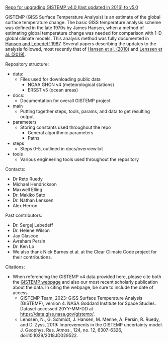 <u>Repo for upgrading GISTEMP v4.0 (last updated in 2016) to v5.0</u>

GISTEMP (GISS Surface Temperature Analysis) is an estimate of the global surface temperature change. The basic GISS temperature analysis scheme was defined in the late 1970s by James Hansen, when a method of estimating global temperature change was needed for comparison with 1-D global climate models. This analysis method was fully documented in [Hansen and Lebedeff 1987](https://pubs.giss.nasa.gov/abs/ha00700d.html). Several papers describing the updates to the analysis followed, most recently that of [Hansen et al. (2010)](https://pubs.giss.nasa.gov/abs/ha00510u.html) and [Lenssen et al. (2019)](https://pubs.giss.nasa.gov/abs/le05800h.html).

Repository structure:
* data:
    * Files used for downloading public data
        * NOAA GHCN v4 (meteorological stations)
        * ERSST v5 (ocean areas)
* docs:
    * Documentation for overall GISTEMP project
* main
    * Putting together steps, tools, params, and data to get resulting output
* parameters
    * Storing constants used throughout the repo
        * General algorithmic parameters
        * Paths
* steps
    * Steps 0-5, outlined in docs/overview.txt
* tools
    * Various engineering tools used throughout the repository

Contacts:
* Dr Reto Ruedy
* Michael Hendrickson
* Maxwell Elling
* Dr. Makiko Sato
* Dr. Nathan Lenssen
* Alex Herron

Past contributors:
* Dr. Sergej Lebedeff
* Dr. Helene Wilson
* Jay Glascoe
* Avraham Persin
* Dr. Ken Lo
* We also thank Nick Barnes et al. at the Clear Climate Code project for their contributions.

Citations:
* When referencing the GISTEMP v4 data provided here, please cite both the [GISTEMP webpage](https://data.giss.nasa.gov/gistemp/) and also our most recent scholarly publication about the data. In citing the webpage, be sure to include the date of access.
    - GISTEMP Team, 2023: GISS Surface Temperature Analysis (GISTEMP), version 4. NASA Goddard Institute for Space Studies. Dataset accessed 20YY-MM-DD at https://data.giss.nasa.gov/gistemp/.
    - Lenssen, N., G. Schmidt, J. Hansen, M. Menne, A. Persin, R. Ruedy, and D. Zyss, 2019: Improvements in the GISTEMP uncertainty model. J. Geophys. Res. Atmos., 124, no. 12, 6307-6326, doi:10.1029/2018JD029522.

